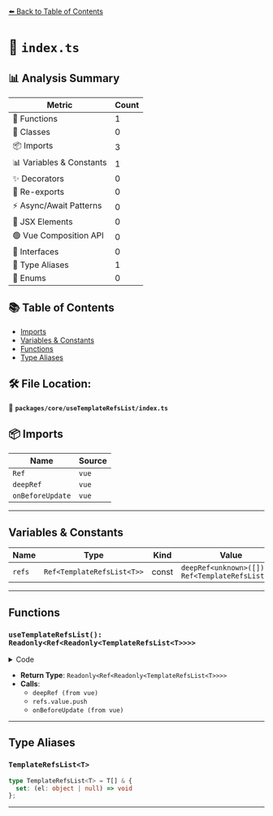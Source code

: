 [⬅️ Back to Table of Contents](../../../index.md)

# 📄 `index.ts`

## 📊 Analysis Summary

| Metric | Count |
|--------|-------|
| 🔧 Functions | 1 |
| 🧱 Classes | 0 |
| 📦 Imports | 3 |
| 📊 Variables & Constants | 1 |
| ✨ Decorators | 0 |
| 🔄 Re-exports | 0 |
| ⚡ Async/Await Patterns | 0 |
| 💠 JSX Elements | 0 |
| 🟢 Vue Composition API | 0 |
| 📐 Interfaces | 0 |
| 📑 Type Aliases | 1 |
| 🎯 Enums | 0 |

## 📚 Table of Contents

- [Imports](#imports)
- [Variables & Constants](#variables-constants)
- [Functions](#functions)
- [Type Aliases](#type-aliases)

## 🛠️ File Location:
📂 **`packages/core/useTemplateRefsList/index.ts`**

## 📦 Imports

| Name | Source |
|------|--------|
| `Ref` | `vue` |
| `deepRef` | `vue` |
| `onBeforeUpdate` | `vue` |


---

## Variables & Constants

| Name | Type | Kind | Value | Exported |
|------|------|------|-------|----------|
| `refs` | `Ref<TemplateRefsList<T>>` | const | `deepRef<unknown>([]) as Ref<TemplateRefsList<T>>` | ✗ |


---

## Functions

### `useTemplateRefsList(): Readonly<Ref<Readonly<TemplateRefsList<T>>>>`

<details><summary>Code</summary>

```ts
export function useTemplateRefsList<T = Element>(): Readonly<Ref<Readonly<TemplateRefsList<T>>>> {
  const refs = deepRef<unknown>([]) as Ref<TemplateRefsList<T>>
  refs.value.set = (el: object | null) => {
    if (el)
      refs.value.push(el as T)
  }
  onBeforeUpdate(() => {
    refs.value.length = 0
  })
  return refs
}
```
</details>

- **Return Type**: `Readonly<Ref<Readonly<TemplateRefsList<T>>>>`
- **Calls**:
  - `deepRef (from vue)`
  - `refs.value.push`
  - `onBeforeUpdate (from vue)`

---

## Type Aliases

### `TemplateRefsList<T>`

```ts
type TemplateRefsList<T> = T[] & {
  set: (el: object | null) => void
};
```


---